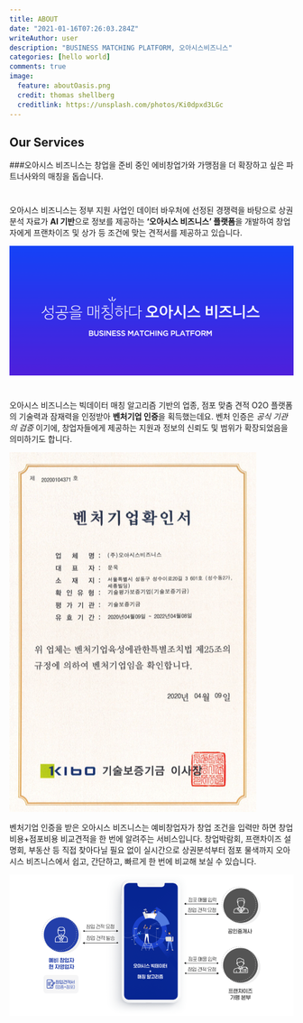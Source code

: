 ```yaml
---
title: ABOUT
date: "2021-01-16T07:26:03.284Z"
writeAuthor: user
description: "BUSINESS MATCHING PLATFORM, 오아시스비즈니스"
categories: [hello world]
comments: true
image:
  feature: aboutOasis.png
  credit: thomas shellberg
  creditlink: https://unsplash.com/photos/Ki0dpxd3LGc
---
```


## Our Services

###오아시스 비즈니스는 창업을 준비 중인 에비창업가와 가맹점을 더 확장하고 싶은 파트너사와의 매칭을 돕습니다.

#

오아시스 비즈니스는 정부 지원 사업인 데이터 바우처에 선정된 경쟁력을 바탕으로 상권 분석 자료가 **AI 기반**으로 정보를 제공하는 **‘오아시스 비즈니스’ 플랫폼**을 개발하여
창업자에게 프랜차이즈 및 상가 등 조건에 맞는 견적서를 제공하고 있습니다.

![Smithsonian Image](aboutOasis.png)

#

오아시스 비즈니스는 빅데이터 매칭 알고리즘 기반의 업종, 점포 맞춤 견적 O2O 플랫폼의 기술력과 잠재력을 인정받아 **벤처기업 인증**을 획득했는데요.
벤처 인증은 _공식 기관의 검증_ 이기에, 창업자들에게 제공하는 지원과 정보의 신뢰도 및 범위가 확장되었음을 의미하기도 합니다.

![Smithsonian Image](ventureBusiness.png)

벤처기업 인증을 받은 오아시스 비즈니스는 예비창업자가 창업 조건을 입력만 하면 창업 비용+점포비용 비교견적을 한 번에 알려주는 서비스입니다.
창업박람회, 프랜차이즈 설명회, 부동산 등 직접 찾아다닐 필요 없이 실시간으로 상권분석부터 점포 물색까지 오아시스 비즈니스에서 쉽고, 간단하고, 빠르게 한 번에 비교해 보실 수 있습니다.

![Smithsonian Image](servicePic.png)
